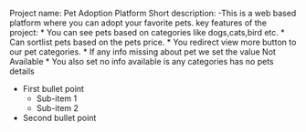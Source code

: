 Project name: Pet Adoption Platform
Short description: 
     -This is a web based platform where you can adopt your favorite pets.
 key features of the project:
     * You can see pets based on categories like dogs,cats,bird etc.
     * Can sortlist pets based on the pets price.
     * You redirect view more button to our pet categories.
     * If any info missing about pet we set the value Not Available
     * You also set no info available is any categories has no pets details
- First bullet point
  - Sub-item 1
  - Sub-item 2
- Second bullet point

